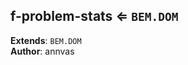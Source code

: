 <a name="module_f-problem-stats"></a>

## f-problem-stats ⇐ <code>BEM.DOM</code>
**Extends**: <code>BEM.DOM</code>  
**Author**: annvas  
